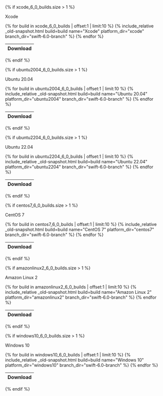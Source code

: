 {% if xcode_6_0_builds.size > 1 %}

Xcode
<table id="osx-builds" class="downloads">
    <thead>
        <tr>
            <th class="download">Download</th>
        </tr>
    </thead>
    <tbody>
        {% for build in xcode_6_0_builds | offset:1 | limit:10 %}
            {% include_relative _old-snapshot.html build=build name="Xcode" platform_dir="xcode" branch_dir="swift-6.0-branch" %}
        {% endfor %}
    </tbody>
</table>

{% endif %}

{% if ubuntu2004_6_0_builds.size > 1 %}

Ubuntu 20.04

<table id="linux-builds" class="downloads">
    <thead>
        <tr>
            <th class="download">Download</th>
        </tr>
    </thead>
    <tbody>
        {% for build in ubuntu2004_6_0_builds | offset:1 | limit:10 %}
            {% include_relative _old-snapshot.html build=build name="Ubuntu 20.04" platform_dir="ubuntu2004" branch_dir="swift-6.0-branch" %}
        {% endfor %}
    </tbody>
</table>

{% endif %}

{% if ubuntu2204_6_0_builds.size > 1 %}

Ubuntu 22.04

<table id="linux-builds" class="downloads">
    <thead>
        <tr>
            <th class="download">Download</th>
        </tr>
    </thead>
    <tbody>
        {% for build in ubuntu2204_6_0_builds | offset:1 | limit:10 %}
            {% include_relative _old-snapshot.html build=build name="Ubuntu 22.04" platform_dir="ubuntu2204" branch_dir="swift-6.0-branch" %}
        {% endfor %}
    </tbody>
</table>

{% endif %}

{% if centos7_6_0_builds.size > 1 %}

CentOS 7

<table id="linux-builds" class="downloads">
    <thead>
        <tr>
            <th class="download">Download</th>
        </tr>
    </thead>
    <tbody>
        {% for build in centos7_6_0_builds | offset:1 | limit:10 %}
            {% include_relative _old-snapshot.html build=build name="CentOS 7" platform_dir="centos7" branch_dir="swift-6.0-branch" %}
        {% endfor %}
    </tbody>
</table>

{% endif %}

{% if amazonlinux2_6_0_builds.size > 1 %}

Amazon Linux 2

<table id="linux-builds" class="downloads">
    <thead>
        <tr>
            <th class="download">Download</th>
        </tr>
    </thead>
    <tbody>
        {% for build in amazonlinux2_6_0_builds | offset:1 | limit:10 %}
            {% include_relative _old-snapshot.html build=build name="Amazon Linux 2" platform_dir="amazonlinux2" branch_dir="swift-6.0-branch" %}
        {% endfor %}
    </tbody>
</table>

{% endif %}


{% if windows10_6_0_builds.size > 1 %}

Windows 10

<table id="windows-builds" class="downloads">
    <thead>
        <tr>
            <th class="download">Download</th>
        </tr>
    </thead>
    <tbody>
        {% for build in windows10_6_0_builds | offset:1 | limit:10 %}
            {% include_relative _old-snapshot.html build=build name="Windows 10" platform_dir="windows10" branch_dir="swift-6.0-branch" %}
        {% endfor %}
    </tbody>
</table>

{% endif %}

